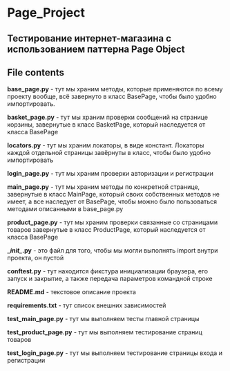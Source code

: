 # Page_Project

## Тестирование интернет-магазина с использованием паттерна Page Object

## File contents
**base_page.py** - тут мы храним методы, которые применяются по всему проекту вообще, всё завернуто в класс BasePage,
чтобы было удобно импортировать.

**basket_page.py** - тут мы храним проверки сообщений на странице корзины, завернутые в класс BasketPage, который 
наследуется от класса BasePage

**locators.py** - тут мы храним локаторы, в виде констант. Локаторы каждой отдельной страницы завёрнуты в класс,
чтобы было удобно импортировать

**login_page.py** - тут мы храним проверки авторизации и регистрации

**main_page.py** - тут мы храним методы по конкретной странице, завернутые в класс MainPage, который своих собственных 
методов не имеет, а все наследует от BasePage, чтобы можно было пользоваться методами описанными в base_page.py

**product_page.py** - тут мы храним проверки связанные со страницами товаров завернутые в класс ProductPage, который наследуется
от класса BasePage

**\__init\__.py** - это файл для того, чтобы мы могли выполнять import внутри проекта, он пустой

**conftest.py** - тут находится фикстура инициализации браузера, его запуск и закрытие, а также передача параметров 
командной строке

**README.md** - текстовое описание проекта

**requirements.txt** - тут список внешних зависимостей

**test_main_page.py** - тут мы выполняем тесты главной страницы

**test_product_page.py** - тут мы выполняем тестирование страниц товаров

**test_login_page.py** - тут мы выполняем тестирование страницы входа и регистрации